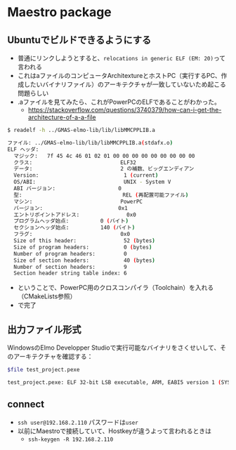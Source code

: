 # Maestro package

## Ubuntuでビルドできるようにする
- 普通にリンクしようとすると、`relocations in generic ELF (EM: 20)`って言われる
- これはaファイルのコンピュータArchitextureとホストPC（実行するPC、作成したいバイナリファイル）のアーキテクチャが一致していないため起こる問題らしい
- .aファイルを見てみたら、これがPowerPCのELFであることがわかった。
  -  https://stackoverflow.com/questions/3740379/how-can-i-get-the-architecture-of-a-a-file

```sh
$ readelf -h ../GMAS-elmo-lib/lib/libMMCPPLIB.a

ファイル: ../GMAS-elmo-lib/lib/libMMCPPLIB.a(stdafx.o)
ELF ヘッダ:
  マジック:   7f 45 4c 46 01 02 01 00 00 00 00 00 00 00 00 00
  クラス:                            ELF32
  データ:                            2 の補数、ビッグエンディアン
  Version:                           1 (current)
  OS/ABI:                            UNIX - System V
  ABI バージョン:                    0
  型:                                REL (再配置可能ファイル)
  マシン:                            PowerPC
  バージョン:                        0x1
  エントリポイントアドレス:               0x0
  プログラムヘッダ始点:          0 (バイト)
  セクションヘッダ始点:          140 (バイト)
  フラグ:                            0x0                                                                                                                                                      
  Size of this header:               52 (bytes)
  Size of program headers:           0 (bytes)
  Number of program headers:         0
  Size of section headers:           40 (bytes)
  Number of section headers:         9
  Section header string table index: 6

```

- ということで、PowerPC用のクロスコンパイラ（Toolchain）を入れる（CMakeLists参照）
- で完了


## 出力ファイル形式
WindowsのElmo Developper Studioで実行可能なバイナリをさくせいして、そのアーキテクチャを確認する：
```sh
$file test_project.pexe

test_project.pexe: ELF 32-bit LSB executable, ARM, EABI5 version 1 (SYSV), dynamically linked, interpreter /lib/ld-linux-armhf.so.3, for GNU/Linux 2.6.31, BuildID[sha1]=470373317c5d8d41101320e18c8dc91f72dab173, with debug_info, not stripped
```



## connect
- `ssh user@192.168.2.110` パスワードは`user`
- 以前にMaestroで接続していて、Hostkeyが違うよって言われるときは
  - `ssh-keygen -R 192.168.2.110`

